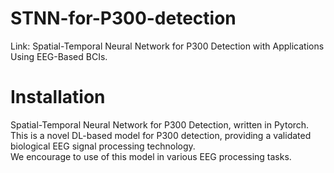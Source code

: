 # STNN-for-P300-detection
Link: Spatial-Temporal Neural Network for P300 Detection with Applications Using EEG-Based BCIs.
# Installation
Spatial-Temporal Neural Network for P300 Detection, written in Pytorch.  
This is a novel DL-based model for P300 detection, providing a validated biological EEG signal processing technology.  
We encourage to use of this model in various EEG processing tasks.
# 
